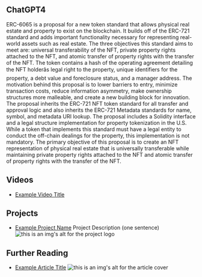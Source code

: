 ## ChatGPT4

ERC-6065 is a proposal for a new token standard that allows physical real estate and property to exist on the blockchain. It builds off of the ERC-721 standard and adds important functionality necessary for representing real-world assets such as real estate. The three objectives this standard aims to meet are: universal transferability of the NFT, private property rights attached to the NFT, and atomic transfer of property rights with the transfer of the NFT. The token contains a hash of the operating agreement detailing the NFT holderâs legal right to the property, unique identifiers for the property, a debt value and foreclosure status, and a manager address. The motivation behind this proposal is to lower barriers to entry, minimize transaction costs, reduce information asymmetry, make ownership structures more malleable, and create a new building block for innovation. The proposal inherits the ERC-721 NFT token standard for all transfer and approval logic and also inherits the ERC-721 Metadata standards for name, symbol, and metadata URI lookup. The proposal includes a Solidity interface and a legal structure implementation for property tokenization in the U.S. While a token that implements this standard must have a legal entity to conduct the off-chain dealings for the property, this implementation is not mandatory. The primary objective of this proposal is to create an NFT representation of physical real estate that is universally transferable while maintaining private property rights attached to the NFT and atomic transfer of property rights with the transfer of the NFT.

## Videos

- [Example Video Title](https://www.youtube.com/watch?v=TDGq4aeevgY)

## Projects

- [Example Project Name](https://xxxx.xxx/xxxxx) Project Description (one sentence) ![this is an img's alt for the project logo](https://xxxx.xxx/project-logo.xxx)

## Further Reading

- [Example Article Title](https://xxxx.xxx/xxxxx) ![this is an img's alt for the article cover](https://xxxx.xxx/article-cover.xxx)
